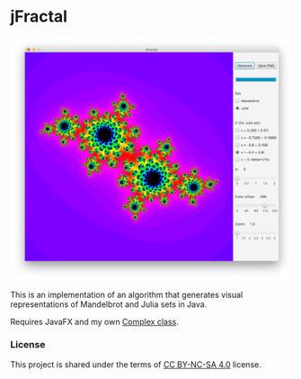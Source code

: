 # jFractal

![jFractal](jFractal.png)

This is an implementation of an algorithm that generates visual representations of Mandelbrot and Julia sets in Java.

Requires JavaFX and my own [Complex class](https://github.com/SpinningVinyl/java-complex-numbers).

### License

This project is shared under the terms of [CC BY-NC-SA 4.0](https://creativecommons.org/licenses/by-nc-sa/4.0/) license.

